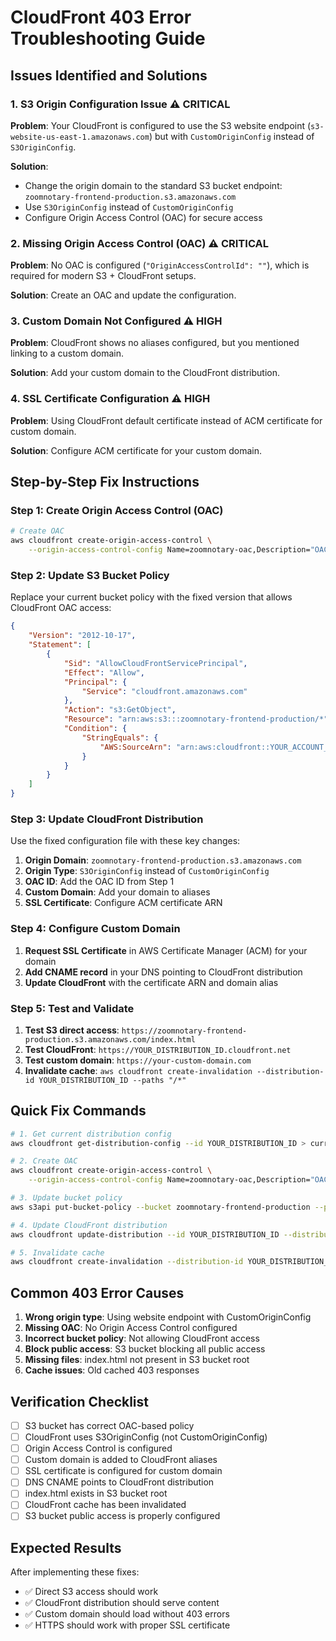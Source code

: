 # CloudFront 403 Error Troubleshooting Guide

## Issues Identified and Solutions

### 1. **S3 Origin Configuration Issue** ⚠️ CRITICAL

**Problem**: Your CloudFront is configured to use the S3 website endpoint (`s3-website-us-east-1.amazonaws.com`) but with `CustomOriginConfig` instead of `S3OriginConfig`.

**Solution**: 
- Change the origin domain to the standard S3 bucket endpoint: `zoomnotary-frontend-production.s3.amazonaws.com`
- Use `S3OriginConfig` instead of `CustomOriginConfig`
- Configure Origin Access Control (OAC) for secure access

### 2. **Missing Origin Access Control (OAC)** ⚠️ CRITICAL

**Problem**: No OAC is configured (`"OriginAccessControlId": ""`), which is required for modern S3 + CloudFront setups.

**Solution**: Create an OAC and update the configuration.

### 3. **Custom Domain Not Configured** ⚠️ HIGH

**Problem**: CloudFront shows no aliases configured, but you mentioned linking to a custom domain.

**Solution**: Add your custom domain to the CloudFront distribution.

### 4. **SSL Certificate Configuration** ⚠️ HIGH

**Problem**: Using CloudFront default certificate instead of ACM certificate for custom domain.

**Solution**: Configure ACM certificate for your custom domain.

## Step-by-Step Fix Instructions

### Step 1: Create Origin Access Control (OAC)

```bash
# Create OAC
aws cloudfront create-origin-access-control \
    --origin-access-control-config Name=zoomnotary-oac,Description="OAC for ZoomNotary S3 bucket",SigningProtocol=sigv4,SigningBehavior=always,OriginAccessControlOriginType=s3
```

### Step 2: Update S3 Bucket Policy

Replace your current bucket policy with the fixed version that allows CloudFront OAC access:

```json
{
    "Version": "2012-10-17",
    "Statement": [
        {
            "Sid": "AllowCloudFrontServicePrincipal",
            "Effect": "Allow",
            "Principal": {
                "Service": "cloudfront.amazonaws.com"
            },
            "Action": "s3:GetObject",
            "Resource": "arn:aws:s3:::zoomnotary-frontend-production/*",
            "Condition": {
                "StringEquals": {
                    "AWS:SourceArn": "arn:aws:cloudfront::YOUR_ACCOUNT_ID:distribution/YOUR_DISTRIBUTION_ID"
                }
            }
        }
    ]
}
```

### Step 3: Update CloudFront Distribution

Use the fixed configuration file with these key changes:

1. **Origin Domain**: `zoomnotary-frontend-production.s3.amazonaws.com`
2. **Origin Type**: `S3OriginConfig` instead of `CustomOriginConfig`
3. **OAC ID**: Add the OAC ID from Step 1
4. **Custom Domain**: Add your domain to aliases
5. **SSL Certificate**: Configure ACM certificate ARN

### Step 4: Configure Custom Domain

1. **Request SSL Certificate** in AWS Certificate Manager (ACM) for your domain
2. **Add CNAME record** in your DNS pointing to CloudFront distribution
3. **Update CloudFront** with the certificate ARN and domain alias

### Step 5: Test and Validate

1. **Test S3 direct access**: `https://zoomnotary-frontend-production.s3.amazonaws.com/index.html`
2. **Test CloudFront**: `https://YOUR_DISTRIBUTION_ID.cloudfront.net`
3. **Test custom domain**: `https://your-custom-domain.com`
4. **Invalidate cache**: `aws cloudfront create-invalidation --distribution-id YOUR_DISTRIBUTION_ID --paths "/*"`

## Quick Fix Commands

```bash
# 1. Get current distribution config
aws cloudfront get-distribution-config --id YOUR_DISTRIBUTION_ID > current-config.json

# 2. Create OAC
aws cloudfront create-origin-access-control \
    --origin-access-control-config Name=zoomnotary-oac,Description="OAC for ZoomNotary",SigningProtocol=sigv4,SigningBehavior=always,OriginAccessControlOriginType=s3

# 3. Update bucket policy
aws s3api put-bucket-policy --bucket zoomnotary-frontend-production --policy file://fixed-bucket-policy.json

# 4. Update CloudFront distribution
aws cloudfront update-distribution --id YOUR_DISTRIBUTION_ID --distribution-config file://fixed-cloudfront-config.json --if-match CURRENT_ETAG

# 5. Invalidate cache
aws cloudfront create-invalidation --distribution-id YOUR_DISTRIBUTION_ID --paths "/*"
```

## Common 403 Error Causes

1. **Wrong origin type**: Using website endpoint with CustomOriginConfig
2. **Missing OAC**: No Origin Access Control configured
3. **Incorrect bucket policy**: Not allowing CloudFront access
4. **Block public access**: S3 bucket blocking all public access
5. **Missing files**: index.html not present in S3 bucket root
6. **Cache issues**: Old cached 403 responses

## Verification Checklist

- [ ] S3 bucket has correct OAC-based policy
- [ ] CloudFront uses S3OriginConfig (not CustomOriginConfig)
- [ ] Origin Access Control is configured
- [ ] Custom domain is added to CloudFront aliases
- [ ] SSL certificate is configured for custom domain
- [ ] DNS CNAME points to CloudFront distribution
- [ ] index.html exists in S3 bucket root
- [ ] CloudFront cache has been invalidated
- [ ] S3 bucket public access is properly configured

## Expected Results

After implementing these fixes:
- ✅ Direct S3 access should work
- ✅ CloudFront distribution should serve content
- ✅ Custom domain should load without 403 errors
- ✅ HTTPS should work with proper SSL certificate
